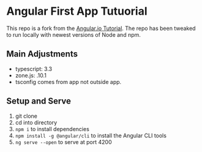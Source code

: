 # Angular First App Tutuorial 

This repo is a fork from the [Angular.io Tutorial](https://angular.io/start). The repo has been tweaked to run locally with newest versions of Node and npm. 

## Main Adjustments

* typescript: 3.3
* zone.js: .10.1
* tsconfig comes from app not outside app.

## Setup and Serve

1. git clone
2. cd into directory
3. `npm i` to install dependencies
4. `npm install -g @angular/cli` to install the Angular CLI tools
5. `ng serve --open` to serve at port 4200
